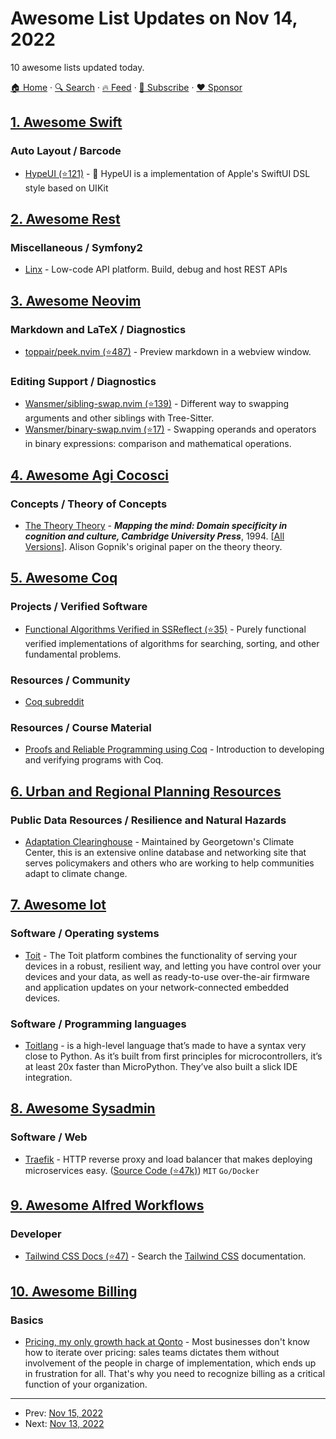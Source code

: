 # Awesome List Updates on Nov 14, 2022

10 awesome lists updated today.

[🏠 Home](/README.md) · [🔍 Search](https://www.trackawesomelist.com/search/) · [🔥 Feed](https://www.trackawesomelist.com/rss.xml) · [📮 Subscribe](https://trackawesomelist.us17.list-manage.com/subscribe?u=d2f0117aa829c83a63ec63c2f&id=36a103854c) · [❤️  Sponsor](https://github.com/sponsors/theowenyoung)



## [1. Awesome Swift](/content/matteocrippa/awesome-swift/README.md)

### Auto Layout / Barcode

*   [HypeUI (⭐121)](https://github.com/hyperconnect/HypeUI) - 🌺 HypeUI is a implementation of Apple's SwiftUI DSL style based on UIKit

## [2. Awesome Rest](/content/marmelab/awesome-rest/README.md)

### Miscellaneous / Symfony2

*   [Linx](https://linx.software) - Low-code API platform. Build, debug and host REST APIs

## [3. Awesome Neovim](/content/rockerBOO/awesome-neovim/README.md)

### Markdown and LaTeX / Diagnostics

*   [toppair/peek.nvim (⭐487)](https://github.com/toppair/peek.nvim) - Preview markdown in a webview window.

### Editing Support / Diagnostics

*   [Wansmer/sibling-swap.nvim (⭐139)](https://github.com/Wansmer/sibling-swap.nvim) - Different way to swapping arguments and other siblings with Tree-Sitter.
*   [Wansmer/binary-swap.nvim (⭐17)](https://github.com/Wansmer/binary-swap.nvim) - Swapping operands and operators in binary expressions: comparison and mathematical operations.

## [4. Awesome Agi Cocosci](/content/YuzheSHI/awesome-agi-cocosci/README.md)

### Concepts / Theory of Concepts

*   [The Theory Theory](https://psycnet.apa.org/record/1994-97940-009) - ***Mapping the mind: Domain specificity in cognition and culture, Cambridge University Press***, 1994. \[[All Versions](https://scholar.google.com/scholar?cluster=9397889700764191662\&hl=en\&as_sdt=0,5)]. Alison Gopnik's original paper on the theory theory.

## [5. Awesome Coq](/content/coq-community/awesome-coq/README.md)

### Projects / Verified Software

*   [Functional Algorithms Verified in SSReflect (⭐35)](https://github.com/clayrat/fav-ssr) - Purely functional verified implementations of algorithms for searching, sorting, and other fundamental problems.

### Resources / Community

*   [Coq subreddit](https://www.reddit.com/r/Coq/)

### Resources / Course Material

*   [Proofs and Reliable Programming using Coq](https://team.inria.fr/stamp/proofs-and-reliable-programming-using-coq-2022/) - Introduction to developing and verifying programs with Coq.

## [6. Urban and Regional Planning Resources](/content/APA-Technology-Division/urban-and-regional-planning-resources/README.md)

### Public Data Resources / Resilience and Natural Hazards

*   [Adaptation Clearinghouse](https://www.adaptationclearinghouse.org/) - Maintained by Georgetown's Climate Center, this is an extensive online database and networking site that serves policymakers and others who are working to help communities adapt to climate change.

## [7. Awesome Iot](/content/HQarroum/awesome-iot/README.md)

### Software / Operating systems

*   [Toit](https://toit.io/) - The Toit platform combines the functionality of serving your devices in a robust, resilient way, and letting you have control over your devices and your data, as well as ready-to-use over-the-air firmware and application updates on your network-connected embedded devices.

### Software / Programming languages

*   [Toitlang](https://toitlang.org/) - is a high-level language that’s made to have a syntax very close to Python. As it’s built from first principles for microcontrollers, it’s at least 20x faster than MicroPython. They’ve also built a slick IDE integration.

## [8. Awesome Sysadmin](/content/awesome-foss/awesome-sysadmin/README.md)

### Software / Web

*   [Traefik](https://traefik.io/) - HTTP reverse proxy and load balancer that makes deploying microservices easy. ([Source Code (⭐47k)](https://github.com/traefik/traefik)) `MIT` `Go/Docker`

## [9. Awesome Alfred Workflows](/content/alfred-workflows/awesome-alfred-workflows/README.md)

### Developer

*   [Tailwind CSS Docs (⭐47)](https://github.com/techouse/alfred-tailwindcss-docs) - Search the [Tailwind CSS](https://tailwindcss.com/docs/) documentation.

## [10. Awesome Billing](/content/kdeldycke/awesome-billing/README.md)

### Basics

*   [Pricing, my only growth hack at Qonto](https://getlago.substack.com/p/pricing-my-only-growth-hack-at-qonto?s=r) - Most businesses don't know how to iterate over pricing: sales teams dictates them without involvement of the people in charge of implementation, which ends up in frustration for all. That's why you need to recognize billing as a critical function of your organization.

---

- Prev: [Nov 15, 2022](/content/2022/11/15/README.md)
- Next: [Nov 13, 2022](/content/2022/11/13/README.md)